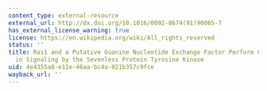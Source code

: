 ```yaml
---
content_type: external-resource
external_url: http://dx.doi.org/10.1016/0092-8674(91)90065-7
has_external_license_warning: true
license: https://en.wikipedia.org/wiki/All_rights_reserved
status: ''
title: Ras1 and a Putative Guanine Nucleotide Exchange Factor Perform Crucial Steps
  in Signaling by the Sevenless Protein Tyrosine Kinase
uid: 4e4355a8-e11e-46aa-bc4a-021b357c9fce
wayback_url: ''
---
```

